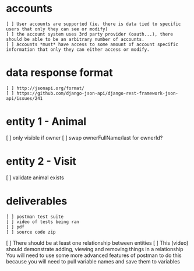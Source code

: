 # accounts

    [ ] User accounts are supported (ie. there is data tied to specific users that only they can see or modify)
    [ ] the account system uses 3rd party provider (oauth...), there should be able to be an arbitrary number of accounts.
    [ ] Accounts *must* have access to some amount of account specific information that only they can either access or modify.

# data response format

    [ ] http://jsonapi.org/format/
    [ ] https://github.com/django-json-api/django-rest-framework-json-api/issues/241

# entity 1 - Animal

[ ] only visible if owner
[ ] swap ownerFullName/last for ownerId?


# entity 2 - Visit

[ ] validate animal exists

# deliverables

    [ ] postman test suite
    [ ] video of tests being ran
    [ ] pdf
    [ ] source code zip

[ ] There should be at least one relationship between entities
[ ] This (video) should demonstrate adding, viewing and removing things in a relationship
You will need to use some more advanced features of postman to do this because you will need to pull variable names and save them to variables

